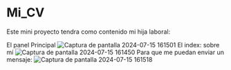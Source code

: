 # Mi_CV
 Este mini proyecto tendra como contenido mi hija laboral:

 El panel Principal
![Captura de pantalla 2024-07-15 161501](https://github.com/user-attachments/assets/39a20ca6-965f-4cf1-a2cf-86e1ca95dd48)
El index: sobre mí
![Captura de pantalla 2024-07-15 161450](https://github.com/user-attachments/assets/e2c4273c-e51d-49fb-941f-5b3d785bed1e)
Para que me puedan enviar un mensaje:
![Captura de pantalla 2024-07-15 161518](https://github.com/user-attachments/assets/a0c42866-90c0-4385-a187-abd41c31ed06)
